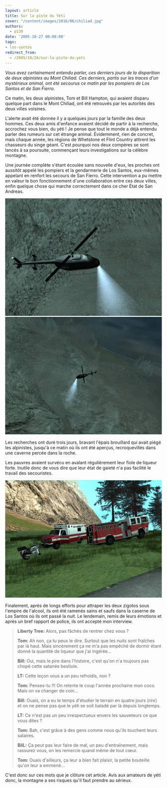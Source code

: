 ```yaml
---
layout: article
title: Sur la piste du Yéti
cover: "/content/images/2016/06/chiliad.jpg"
authors:
  - p130
date: '2005-10-27 00:00:00'
tags:
- los-santos
redirect_from:
  - /2005/10/26/sur-la-piste-du-yeti
---
```


_Vous avez certainement entendu parler, ces derniers jours de la disparition de deux alpinistes au Mont Chiliad. Ces derniers, partis sur les traces d'un mystérieux animal, ont été secourus ce matin par les pompiers de Los Santos et de San Fierro._

Ce matin, les deux alpinistes, Tom et Bill Hampton, qui avaient disparu quelque part dans le Mont Chiliad, ont été retrouvés par les autorités des deux villes voisines.

L'alerte avait été donnée il y a quelques jours par la famille des deux hommes. Ces deux amis d'enfance avaient décidé de partir à la recherche, accrochez vous bien, du yéti ! Je pense que tout le monde a déjà entendu parler des rumeurs sur cet étrange animal. Évidemment, rien de concret, mais chaque année, les régions de Whetstone et Flint Country attirent les chasseurs du singe géant. C'est pourquoi nos deux compères se sont lancés à sa poursuite, commençant leurs investigations sur la célèbre montagne.

Une journée complète s'étant écoulée sans nouvelle d'eux, les proches ont aussitôt appelé les pompiers et la gendarmerie de Los Santos, eux-mêmes appelant en renfort les secours de San Fierro. Cette intervention a pu mettre en valeur le bon fonctionnement d'une collaboration entre ces deux villes, enfin quelque chose qui marche correctement dans ce cher État de San Andreas.

![](/content/images/2005/01/helico%201.jpg)
![](/content/images/2005/01/helico%202.jpg)

Les recherches ont duré trois jours, bravant l'épais brouillard qui avait piégé les alpinistes, jusqu'à ce matin où ils ont été aperçus, recroquevillés dans une caverne percée dans la roche.

Les pauvres avaient survécu en avalant régulièrement leur fiole de liqueur forte. Inutile donc de vous dire que leur état de gaieté n'a pas facilité le travail des secouristes.

![](/content/images/2005/01/secours%20chiliad.jpg)

Finalement, après de longs efforts pour attraper les deux zigotos sous l'empire de l'alcool, ils ont été ramenés sains et saufs dans la caserne de Los Santos où ils ont passé la nuit. Le lendemain, remis de leurs émotions et après un bref rapport de police, ils ont accepté mon interview.

> **Liberty Tree:** Alors, pas fâchés de rentrer chez vous ?
> 
> **Tom:** Ah non, ça tu peux le dire. Surtout que les nuits sont fraîches par là haut. Mais sincèrement ça ne m'a pas empêché de dormir étant donné la quantité de liqueur que j'ai ingérée...
> 
> **Bill:** Oui, mais le pire dans l'histoire, c'est qu'on n'a toujours pas chopé cette satanée bestiole.
> 
> **LT:** Cette leçon vous a un peu refroidis, non ?
> 
> **Tom:** Penses-tu !!! On retente le coup l'année prochaine mon coco. Mais on va changer de coin...
> 
> **Bill:** Ouais, on a eu le temps d'étudier le terrain en quatre jours (_rire_) et on ne pense pas que le yéti se soit baladé par là depuis longtemps.
> 
> **LT:** Ce n'est pas un peu irrespectueux envers les sauveteurs ce que vous dites ?
> 
> **Tom:** Bah, c'est grâce à des gens comme nous qu'ils touchent leurs salaires.
> 
> **BilL:** Ça peut pas leur faire de mal, un peu d'entraînement, mais rassurez vous, on les remercie quand même de tout cœur.
> 
> **Tom:** Ouais d'ailleurs, ça leur a bien fait plaisir, la petite bouteille qu'on leur a emmené...

C'est donc sur ces mots que je clôture cet article. Avis aux amateurs de yéti donc, la montagne a ses risques qu'il faut prendre au sérieux.